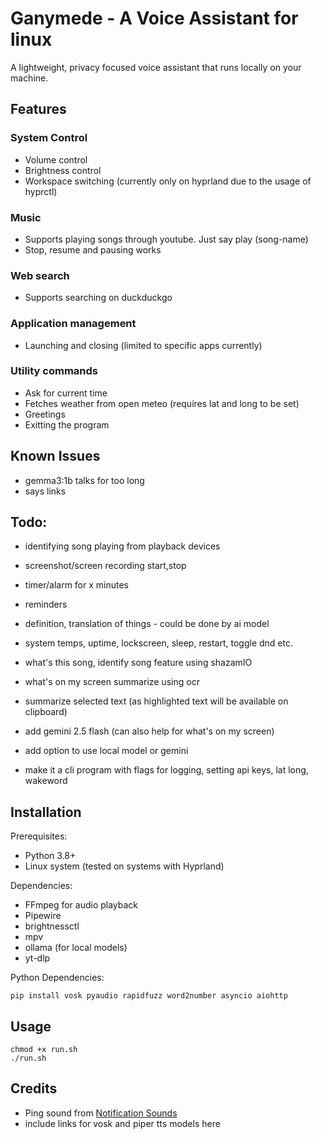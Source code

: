 # Ganymede - A Voice Assistant for linux

A lightweight, privacy focused voice assistant that runs locally on your machine.

## Features

### System Control

- Volume control
- Brightness control
- Workspace switching (currently only on hyprland due to the usage of hyprctl)

### Music

- Supports playing songs through youtube. Just say play (song-name)
- Stop, resume and pausing works

### Web search

- Supports searching on duckduckgo

### Application management

- Launching and closing (limited to specific apps currently)

### Utility commands

- Ask for current time
- Fetches weather from open meteo (requires lat and long to be set)
- Greetings
- Exitting the program

## Known Issues

- gemma3:1b talks for too long
- says links

## Todo:

- identifying song playing from playback devices
- screenshot/screen recording start,stop
- timer/alarm for x minutes
- reminders
- definition, translation of things - could be done by ai model
- system temps, uptime, lockscreen, sleep, restart, toggle dnd etc.
- what's this song, identify song feature using shazamIO
- what's on my screen summarize using ocr
- summarize selected text (as highlighted text will be available on clipboard)
- add gemini 2.5 flash (can also help for what's on my screen)
- add option to use local model or gemini

- make it a cli program with flags for logging, setting api keys, lat long, wakeword

## Installation

Prerequisites: 
- Python 3.8+
- Linux system (tested on systems with Hyprland)

Dependencies:
- FFmpeg for audio playback
- Pipewire
- brightnessctl
- mpv
- ollama (for local models)
- yt-dlp

Python Dependencies:
```
pip install vosk pyaudio rapidfuzz word2number asyncio aiohttp
```

## Usage

```
chmod +x run.sh
./run.sh
```

## Credits

- Ping sound from [Notification Sounds](https://notificationsounds.com/)
- include links for vosk and piper tts models here